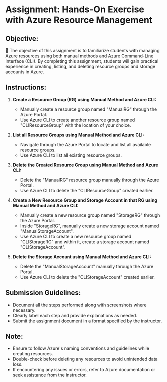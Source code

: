 # Assignment: Hands-On Exercise with Azure Resource Management

## Objective:
🎯 The objective of this assignment is to familiarize students with managing Azure resources using both manual methods and Azure Command-Line Interface (CLI). By completing this assignment, students will gain practical experience in creating, listing, and deleting resource groups and storage accounts in Azure.

## Instructions:

1. **Create a Resource Group (RG) using Manual Method and Azure CLI:**
   - Manually create a resource group named "ManualRG" through the Azure Portal.
   - Use Azure CLI to create another resource group named "CLIResourceGroup" with the location of your choice.

2. **List all Resource Groups using Manual Method and Azure CLI:**
   - Navigate through the Azure Portal to locate and list all available resource groups.
   - Use Azure CLI to list all existing resource groups.

3. **Delete the Created Resource Group using Manual Method and Azure CLI:**
   - Delete the "ManualRG" resource group manually through the Azure Portal.
   - Use Azure CLI to delete the "CLIResourceGroup" created earlier.

4. **Create a New Resource Group and Storage Account in that RG using Manual Method and Azure CLI:**
   - Manually create a new resource group named "StorageRG" through the Azure Portal.
   - Inside "StorageRG", manually create a new storage account named "ManualStorageAccount".
   - Use Azure CLI to create a new resource group named "CLIStorageRG" and within it, create a storage account named "CLIStorageAccount".

5. **Delete the Storage Account using Manual Method and Azure CLI:**
   - Delete the "ManualStorageAccount" manually through the Azure Portal.
   - Use Azure CLI to delete the "CLIStorageAccount" created earlier.

## Submission Guidelines:
- Document all the steps performed along with screenshots where necessary.
- Clearly label each step and provide explanations as needed.
- Submit the assignment document in a format specified by the instructor.

## Note:
- Ensure to follow Azure's naming conventions and guidelines while creating resources.
- Double-check before deleting any resources to avoid unintended data loss.
- If encountering any issues or errors, refer to Azure documentation or seek assistance from the instructor.
